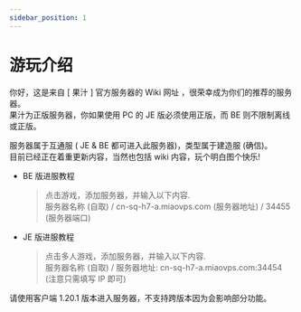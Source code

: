 ```yaml
---
sidebar_position: 1
---
```


# 游玩介绍

你好，这是来自 [ 果汁 ] 官方服务器的 Wiki 网址 ，很荣幸成为你们的推荐的服务器。  
果汁为正版服务器，你如果使用 PC 的 JE 版必须使用正版，而 BE 则不限制离线或正版。  

服务器属于互通服 ( JE & BE 都可进入此服务器)，类型属于建造服 (确信)。  
目前已经正在着重更新内容，当然也包括 wiki 内容，玩个明白图个快乐!
    
* BE 版进服教程
    > 点击游戏，添加服务器，并输入以下内容.  
    > 服务器名称 (自取) / cn-sq-h7-a.miaovps.com (服务器地址) / 34455 (服务器端口)    
* JE 版进服教程
    > 点击多人游戏，添加服务器，并输入以下内容.  
    > 服务器名称 (自取) / 服务器地址: cn-sq-h7-a.miaovps.com:34454 (注意只需填写 IP 即可)    

请使用客户端 1.20.1 版本进入服务器，不支持跨版本因为会影响部分功能。
